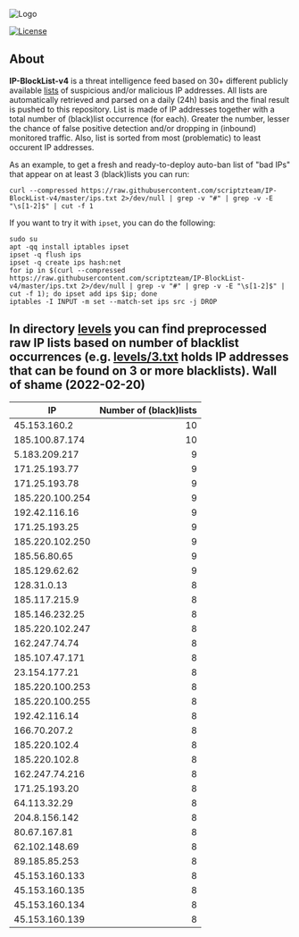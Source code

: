 ![Logo](https://i.imgur.com/PyKLAe7.png)

[![License](https://img.shields.io/badge/license-The_Unlicense-red.svg)](https://unlicense.org/)

About
----

**IP-BlockList-v4** is a threat intelligence feed based on 30+ different publicly available [lists](https://github.com/stamparm/maltrail) of suspicious and/or malicious IP addresses. All lists are automatically retrieved and parsed on a daily (24h) basis and the final result is pushed to this repository. List is made of IP addresses together with a total number of (black)list occurrence (for each). Greater the number, lesser the chance of false positive detection and/or dropping in (inbound) monitored traffic. Also, list is sorted from most (problematic) to least occurent IP addresses.

As an example, to get a fresh and ready-to-deploy auto-ban list of "bad IPs" that appear on at least 3 (black)lists you can run:

```
curl --compressed https://raw.githubusercontent.com/scriptzteam/IP-BlockList-v4/master/ips.txt 2>/dev/null | grep -v "#" | grep -v -E "\s[1-2]$" | cut -f 1
```

If you want to try it with `ipset`, you can do the following:

```
sudo su
apt -qq install iptables ipset
ipset -q flush ips
ipset -q create ips hash:net
for ip in $(curl --compressed https://raw.githubusercontent.com/scriptzteam/IP-BlockList-v4/master/ips.txt 2>/dev/null | grep -v "#" | grep -v -E "\s[1-2]$" | cut -f 1); do ipset add ips $ip; done
iptables -I INPUT -m set --match-set ips src -j DROP
```

In directory [levels](levels) you can find preprocessed raw IP lists based on number of blacklist occurrences (e.g. [levels/3.txt](levels/3.txt) holds IP addresses that can be found on 3 or more blacklists).
Wall of shame (2022-02-20)
----

|IP|Number of (black)lists|
|---|--:|
45.153.160.2|10
185.100.87.174|10
5.183.209.217|9
171.25.193.77|9
171.25.193.78|9
185.220.100.254|9
192.42.116.16|9
171.25.193.25|9
185.220.102.250|9
185.56.80.65|9
185.129.62.62|9
128.31.0.13|8
185.117.215.9|8
185.146.232.25|8
185.220.102.247|8
162.247.74.74|8
185.107.47.171|8
23.154.177.21|8
185.220.100.253|8
185.220.100.255|8
192.42.116.14|8
166.70.207.2|8
185.220.102.4|8
185.220.102.8|8
162.247.74.216|8
171.25.193.20|8
64.113.32.29|8
204.8.156.142|8
80.67.167.81|8
62.102.148.69|8
89.185.85.253|8
45.153.160.133|8
45.153.160.135|8
45.153.160.134|8
45.153.160.139|8
